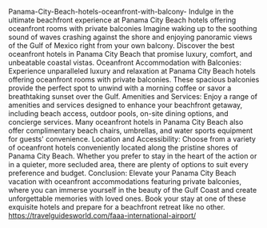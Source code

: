 Panama-City-Beach-hotels-oceanfront-with-balcony-
Indulge in the ultimate beachfront experience at Panama City Beach hotels offering oceanfront rooms with private balconies
Imagine waking up to the soothing sound of waves crashing against the shore and enjoying panoramic views of the Gulf of Mexico right from your own balcony. Discover the best oceanfront hotels in Panama City Beach that promise luxury, comfort, and unbeatable coastal vistas.
Oceanfront Accommodation with Balconies:
Experience unparalleled luxury and relaxation at Panama City Beach hotels offering oceanfront rooms with private balconies. These spacious balconies provide the perfect spot to unwind with a morning coffee or savor a breathtaking sunset over the Gulf.
Amenities and Services:
Enjoy a range of amenities and services designed to enhance your beachfront getaway, including beach access, outdoor pools, on-site dining options, and concierge services. Many oceanfront hotels in Panama City Beach also offer complimentary beach chairs, umbrellas, and water sports equipment for guests' convenience.
Location and Accessibility:
Choose from a variety of oceanfront hotels conveniently located along the pristine shores of Panama City Beach. Whether you prefer to stay in the heart of the action or in a quieter, more secluded area, there are plenty of options to suit every preference and budget.
Conclusion:
Elevate your Panama City Beach vacation with oceanfront accommodations featuring private balconies, where you can immerse yourself in the beauty of the Gulf Coast and create unforgettable memories with loved ones. Book your stay at one of these exquisite hotels and prepare for a beachfront retreat like no other.
https://travelguidesworld.com/faaa-international-airport/


